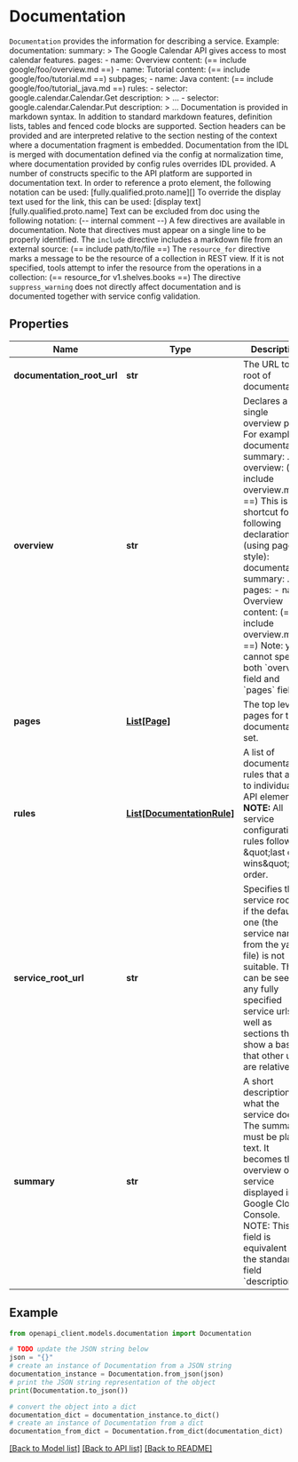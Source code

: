 # Documentation

`Documentation` provides the information for describing a service. Example: documentation: summary: > The Google Calendar API gives access to most calendar features. pages: - name: Overview content: (== include google/foo/overview.md ==) - name: Tutorial content: (== include google/foo/tutorial.md ==) subpages; - name: Java content: (== include google/foo/tutorial_java.md ==) rules: - selector: google.calendar.Calendar.Get description: > ... - selector: google.calendar.Calendar.Put description: > ... Documentation is provided in markdown syntax. In addition to standard markdown features, definition lists, tables and fenced code blocks are supported. Section headers can be provided and are interpreted relative to the section nesting of the context where a documentation fragment is embedded. Documentation from the IDL is merged with documentation defined via the config at normalization time, where documentation provided by config rules overrides IDL provided. A number of constructs specific to the API platform are supported in documentation text. In order to reference a proto element, the following notation can be used: [fully.qualified.proto.name][] To override the display text used for the link, this can be used: [display text][fully.qualified.proto.name] Text can be excluded from doc using the following notation: (-- internal comment --) A few directives are available in documentation. Note that directives must appear on a single line to be properly identified. The `include` directive includes a markdown file from an external source: (== include path/to/file ==) The `resource_for` directive marks a message to be the resource of a collection in REST view. If it is not specified, tools attempt to infer the resource from the operations in a collection: (== resource_for v1.shelves.books ==) The directive `suppress_warning` does not directly affect documentation and is documented together with service config validation.

## Properties

Name | Type | Description | Notes
------------ | ------------- | ------------- | -------------
**documentation_root_url** | **str** | The URL to the root of documentation. | [optional] 
**overview** | **str** | Declares a single overview page. For example: documentation: summary: ... overview: (&#x3D;&#x3D; include overview.md &#x3D;&#x3D;) This is a shortcut for the following declaration (using pages style): documentation: summary: ... pages: - name: Overview content: (&#x3D;&#x3D; include overview.md &#x3D;&#x3D;) Note: you cannot specify both &#x60;overview&#x60; field and &#x60;pages&#x60; field. | [optional] 
**pages** | [**List[Page]**](Page.md) | The top level pages for the documentation set. | [optional] 
**rules** | [**List[DocumentationRule]**](DocumentationRule.md) | A list of documentation rules that apply to individual API elements. **NOTE:** All service configuration rules follow \&quot;last one wins\&quot; order. | [optional] 
**service_root_url** | **str** | Specifies the service root url if the default one (the service name from the yaml file) is not suitable. This can be seen in any fully specified service urls as well as sections that show a base that other urls are relative to. | [optional] 
**summary** | **str** | A short description of what the service does. The summary must be plain text. It becomes the overview of the service displayed in Google Cloud Console. NOTE: This field is equivalent to the standard field &#x60;description&#x60;. | [optional] 

## Example

```python
from openapi_client.models.documentation import Documentation

# TODO update the JSON string below
json = "{}"
# create an instance of Documentation from a JSON string
documentation_instance = Documentation.from_json(json)
# print the JSON string representation of the object
print(Documentation.to_json())

# convert the object into a dict
documentation_dict = documentation_instance.to_dict()
# create an instance of Documentation from a dict
documentation_from_dict = Documentation.from_dict(documentation_dict)
```
[[Back to Model list]](../README.md#documentation-for-models) [[Back to API list]](../README.md#documentation-for-api-endpoints) [[Back to README]](../README.md)



